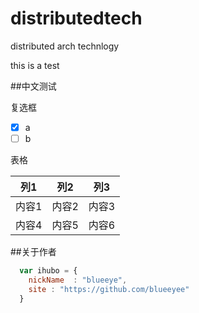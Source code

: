 # distributedtech
distributed arch technlogy

this is a test

##中文测试

复选框

- [x] a
- [ ] b

表格

列1|列2|列3
-----|------|-----
内容1 |内容2 |内容3
内容4 |内容5 |内容6


##关于作者

```javascript
  var ihubo = {
    nickName  : "blueeye",
    site : "https://github.com/blueeyee"
  }
```


